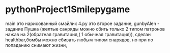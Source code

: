 # pythonProject1Smilepygame
main это нарисованный смайлик
4.py это второе задание,
gunbyAlen - задание Пушка (желтые санряды можно сбить только 2 типом патронов нажав на 2(обратная гравитация,( 1 обычная гравитация)), сделан healthbar,бомбы можно сбивать любым типом снарядов, но при по попаданию снимают жизни, 
